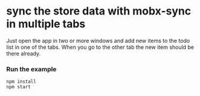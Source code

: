 # sync the store data with mobx-sync in multiple tabs

Just open the app in two or more windows and add new items to the todo list in one of the tabs. When you go to the other tab the new item should be there already.

### Run the example

```
npm install
npm start
```
